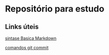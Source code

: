 # Repositório para estudo
## Links úteis
[sintase Basica Markdown](https://www.markdownguide.org/basic-syntax/)

[comandos git commit](https://www.atlassian.com/br/git/tutorials/saving-changes/git-commit)



